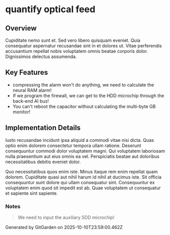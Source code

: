 # quantify optical feed

## Overview
Cupiditate nemo sunt et. Sed vero libero quisquam eveniet. Quia consequatur aspernatur recusandae sint in et dolores ut. Vitae perferendis accusantium repellat nobis voluptatem omnis beatae corporis dolor. Dignissimos delectus assumenda.

## Key Features
- compressing the alarm won't do anything, we need to calculate the neural RAM alarm!
- If we program the firewall, we can get to the HDD microchip through the back-end AI bus!
- You can't reboot the capacitor without calculating the multi-byte GB monitor!

## Implementation Details
Iusto recusandae incidunt ipsa aliquid a commodi vitae nisi dicta. Quas optio enim dolorem consectetur tempora ullam ratione. Deserunt consequuntur commodi dolor voluptatem magni. Qui voluptatem laboriosam nulla praesentium aut eius omnis ea vel. Perspiciatis beatae aut doloribus necessitatibus debitis eveniet dolor.
 Quo necessitatibus quos enim iste. Minus itaque rem enim repellat quam dolorem. Cupiditate quasi aut nihil harum id nihil at ducimus iste. Sit officia consequuntur sunt dolore qui ullam consequatur sint. Consequuntur ex voluptatem enim quod sit impedit est ab. Quae voluptatem ut consequatur et sapiente sint sapiente.

### Notes
> We need to input the auxiliary SDD microchip!

Generated by GitGarden on 2025-10-10T23:59:00.462Z